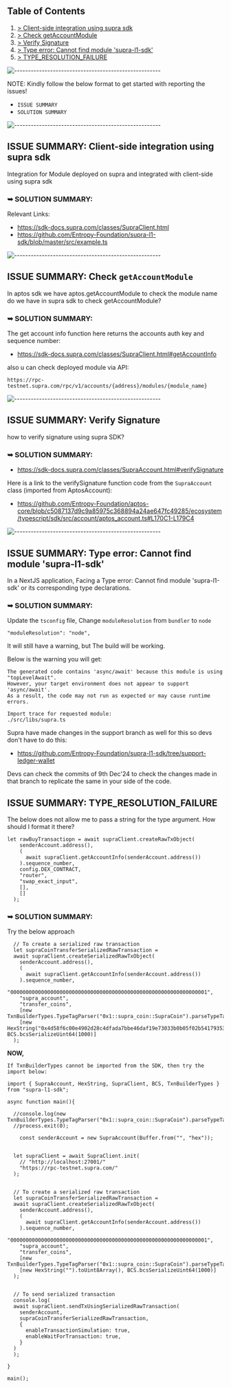 ## Table of Contents
1. [> Client-side integration using supra sdk](#issue-summary-client-side-integration-using-supra-sdk)
2. [> Check getAccountModule](#issue-summary-check-getaccountmodule)
3. [> Verify Signature](#issue-summary-verify-signature)
4. [> Type error: Cannot find module 'supra-l1-sdk'](#issue-summary-type-error-cannot-find-module-supra-l1-sdk)
5. [> TYPE_RESOLUTION_FAILURE](#issue-summary-type_resolution_failure)

![-----------------------------------------------------](https://raw.githubusercontent.com/andreasbm/readme/master/assets/lines/rainbow.png)

NOTE: Kindly follow the below format to get started with reporting the issues!
- `ISSUE SUMMARY`
- `SOLUTION SUMMARY`

![-----------------------------------------------------](https://raw.githubusercontent.com/andreasbm/readme/master/assets/lines/rainbow.png)

## ISSUE SUMMARY: Client-side integration using supra sdk
Integration for Module deployed on supra and integrated with client-side using supra sdk

### ➥ SOLUTION SUMMARY: 
Relevant Links:
- https://sdk-docs.supra.com/classes/SupraClient.html
- https://github.com/Entropy-Foundation/supra-l1-sdk/blob/master/src/example.ts

![-----------------------------------------------------](https://raw.githubusercontent.com/andreasbm/readme/master/assets/lines/rainbow.png)

## ISSUE SUMMARY: Check `getAccountModule`

In aptos sdk we have aptos.getAccountModule to check the module name do we have in supra sdk to check getAccountModule?

### ➥ SOLUTION SUMMARY:
The get account info function here returns the accounts auth key and sequence number:
- https://sdk-docs.supra.com/classes/SupraClient.html#getAccountInfo

also u can check deployed module via API:

```
https://rpc-testnet.supra.com/rpc/v1/accounts/{address}/modules/{module_name}
```
![-----------------------------------------------------](https://raw.githubusercontent.com/andreasbm/readme/master/assets/lines/rainbow.png)

## ISSUE SUMMARY: Verify Signature

how to verify signature using supra SDK?

### ➥ SOLUTION SUMMARY:
- https://sdk-docs.supra.com/classes/SupraAccount.html#verifySignature

Here is a link to the verifySignature function code from the `SupraAccount` class (imported from AptosAccount): 

- https://github.com/Entropy-Foundation/aptos-core/blob/c5087137d9c9a85975c368894a24ae647fc49285/ecosystem/typescript/sdk/src/account/aptos_account.ts#L170C1-L179C4

![-----------------------------------------------------](https://raw.githubusercontent.com/andreasbm/readme/master/assets/lines/rainbow.png)

## ISSUE SUMMARY: Type error: Cannot find module 'supra-l1-sdk'
In a NextJS application, Facing a Type error: Cannot find module 'supra-l1-sdk' or its corresponding type declarations.

### ➥ SOLUTION SUMMARY:
Update the `tsconfig` file, Change `moduleResolution` from `bundler` to `node`

```
"moduleResolution": "node",
```
It will still have a warning, but The build will be working. 

Below is the warning you will get:
```
The generated code contains 'async/await' because this module is using "topLevelAwait".
However, your target environment does not appear to support 'async/await'.
As a result, the code may not run as expected or may cause runtime errors.

Import trace for requested module:
./src/libs/supra.ts
```
Supra have made changes in the support branch as well for this so devs don't have to do this: 
- https://github.com/Entropy-Foundation/supra-l1-sdk/tree/support-ledger-wallet

Devs can check the commits of 9th Dec'24 to check the changes made in that branch to replicate the same in your side of the code.

## ISSUE SUMMARY: TYPE_RESOLUTION_FAILURE
The below does not allow me to pass a string for the type argument. How should I format it there?

```
let rawBuyTransactiopn = await supraClient.createRawTxObject(
    senderAccount.address(),
    (
      await supraClient.getAccountInfo(senderAccount.address())
    ).sequence_number,
    config.DEX_CONTRACT,
    "router",
    "swap_exact_input",
    [],
    []
  );
```

### ➥ SOLUTION SUMMARY:
Try the below approach

```
  // To create a serialized raw transaction
  let supraCoinTransferSerializedRawTransaction =
  await supraClient.createSerializedRawTxObject(
    senderAccount.address(),
    (
      await supraClient.getAccountInfo(senderAccount.address())
    ).sequence_number,
    "0000000000000000000000000000000000000000000000000000000000000001",
    "supra_account",
    "transfer_coins",
    [new TxnBuilderTypes.TypeTagParser("0x1::supra_coin::SupraCoin").parseTypeTag()],
    [new HexString("0x4d58f6c00e4902d28c4dfada7bbe46daf19e73033b0b05f02b54179353fa737b").toUint8Array(), BCS.bcsSerializeUint64(1000)]
  );
```


**NOW,**

`
If TxnBuilderTypes cannot be imported from the SDK, then try the import below:
`

```
import { SupraAccount, HexString, SupraClient, BCS, TxnBuilderTypes } from "supra-l1-sdk";

async function main(){

  //console.log(new TxnBuilderTypes.TypeTagParser("0x1::supra_coin::SupraCoin").parseTypeTag());
  //process.exit(0);

    const senderAccount = new SupraAccount(Buffer.from("", "hex"));

    
  let supraClient = await SupraClient.init(
    // "http://localhost:27001/"
    "https://rpc-testnet.supra.com/"
  );
  

  // To create a serialized raw transaction
  let supraCoinTransferSerializedRawTransaction =
  await supraClient.createSerializedRawTxObject(
    senderAccount.address(),
    (
      await supraClient.getAccountInfo(senderAccount.address())
    ).sequence_number,
    "0000000000000000000000000000000000000000000000000000000000000001",
    "supra_account",
    "transfer_coins",
    [new TxnBuilderTypes.TypeTagParser("0x1::supra_coin::SupraCoin").parseTypeTag()],
    [new HexString("").toUint8Array(), BCS.bcsSerializeUint64(1000)]
  );


  // To send serialized transaction
  console.log(
  await supraClient.sendTxUsingSerializedRawTransaction(
    senderAccount,
    supraCoinTransferSerializedRawTransaction,
    {
      enableTransactionSimulation: true,
      enableWaitForTransaction: true,
    }
  )
  );
  
}

main();
```
